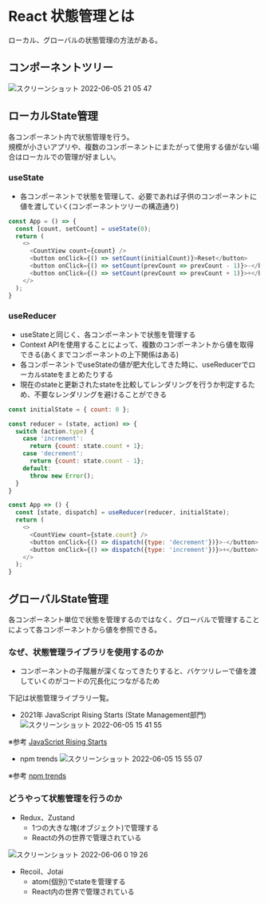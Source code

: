 # React 状態管理とは
ローカル、グローバルの状態管理の方法がある。

## コンポーネントツリー
![スクリーンショット 2022-06-05 21 05 47](https://user-images.githubusercontent.com/60390181/172049608-bf419d28-a4f3-4409-af07-449c6743acbf.png)


## ローカルState管理
各コンポーネント内で状態管理を行う。  
規模が小さいアプリや、複数のコンポーネントにまたがって使用する値がない場合はローカルでの管理が好ましい。

### useState
- 各コンポーネントで状態を管理して、必要であれば子供のコンポーネントに値を渡していく(コンポーネントツリーの構造通り)

```JavaScript
const App = () => {
  const [count, setCount] = useState(0);
  return (
    <>
      <CountView count={count} />
      <button onClick={() => setCount(initialCount)}>Reset</button>
      <button onClick={() => setCount(prevCount => prevCount - 1)}>-</button>
      <button onClick={() => setCount(prevCount => prevCount + 1)}>+</button>
    </>
  );
}
```

### useReducer
- useStateと同じく、各コンポーネントで状態を管理する
- Context APIを使用することによって、複数のコンポーネントから値を取得できる(あくまでコンポーネントの上下関係はある)
- 各コンポーネントでuseStateの値が肥大化してきた時に、useReducerでローカルstateをまとめたりする
- 現在のstateと更新されたstateを比較してレンダリングを行うか判定するため、不要なレンダリングを避けることができる

```JavaScript
const initialState = { count: 0 };

const reducer = (state, action) => {
  switch (action.type) {
    case 'increment':
      return {count: state.count + 1};
    case 'decrement':
      return {count: state.count - 1};
    default:
      throw new Error();
  }
}

const App => () {
  const [state, dispatch] = useReducer(reducer, initialState);
  return (
    <>
      <CountView count={state.count} />
      <button onClick={() => dispatch({type: 'decrement'})}>-</button>
      <button onClick={() => dispatch({type: 'increment'})}>+</button>
    </>
  );
}
```

## グローバルState管理
各コンポーネント単位で状態を管理するのではなく、グローバルで管理することによって各コンポーネントから値を参照できる。  

### なぜ、状態管理ライブラリを使用するのか
- コンポーネントの子階層が深くなってきたりすると、バケツリレーで値を渡していくのがコードの冗長化につながるため

下記は状態管理ライブラリ一覧。

- 2021年 JavaScript Rising Starts (State Management部門)
![スクリーンショット 2022-06-05 15 41 55](https://user-images.githubusercontent.com/60390181/172038834-88e9cebf-df63-493a-bf97-6a2b895e7e9e.png)

※参考 [JavaScript Rising Starts](https://risingstars.js.org/2021/en)

- npm trends
![スクリーンショット 2022-06-05 15 55 07](https://user-images.githubusercontent.com/60390181/172039265-c15e5ff3-3727-4bdf-9c9e-c2ffbe10802b.png)

※参考 [npm trends](https://www.npmtrends.com/jotai-vs-recoil-vs-redux-vs-zustand-vs-valtio)

### どうやって状態管理を行うのか
- Redux、Zustand
  - 1つの大きな塊(オブジェクト)で管理する
  - Reactの外の世界で管理されている
  
![スクリーンショット 2022-06-06 0 19 26](https://user-images.githubusercontent.com/60390181/172057643-f6bf90f4-1f99-46f4-b184-82dacb5a727c.png)

- Recoil、Jotai
  - atom(個別)でstateを管理する
  - React内の世界で管理されている

